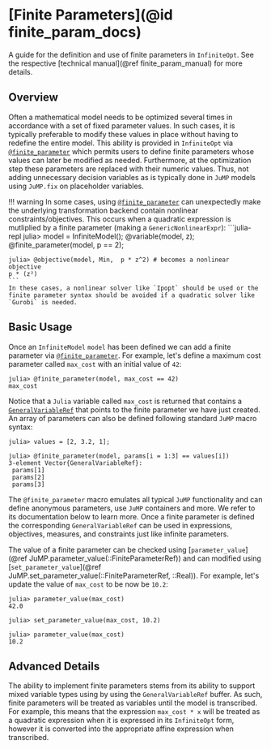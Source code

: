 # [Finite Parameters](@id finite_param_docs)
A guide for the definition and use of finite parameters in `InfiniteOpt`. See 
the respective [technical manual](@ref finite_param_manual) for more details.

## Overview
Often a mathematical model needs to be optimized several times in accordance
with a set of fixed parameter values. In such cases, it is typically preferable
to modify these values in place without having to redefine the entire model. This
ability is provided in `InfiniteOpt` via [`@finite_parameter`](@ref) which
permits users to define finite parameters whose values can later be modified
as needed. Furthermore, at the optimization step these parameters are replaced
with their numeric values. Thus, not adding unnecessary decision variables as is
typically done in `JuMP` models using `JuMP.fix` on placeholder variables.  

!!! warning 
    In some cases, using [`@finite_parameter`](@ref) can unexpectedly make 
    the underlying transformation backend contain nonlinear constraints/objectives. This 
    occurs when a quadratic expression is mutliplied by a finite parameter 
    (making a `GenericNonlinearExpr`):
    ```julia-repl
    julia> model = InfiniteModel(); @variable(model, z); @finite_parameter(model, p == 2);

    julia> @objective(model, Min,  p * z^2) # becomes a nonlinear objective 
    p * (z²)
    ```
    In these cases, a nonlinear solver like `Ipopt` should be used or the 
    finite parameter syntax should be avoided if a quadratic solver like 
    `Gurobi` is needed.

## Basic Usage
Once an `InfiniteModel` `model` has been defined we can add a finite parameter
via [`@finite_parameter`](@ref). For example, let's define a maximum cost
parameter called `max_cost` with an initial value of `42`:
```jldoctest fpar; setup = :(using InfiniteOpt; model = InfiniteModel())
julia> @finite_parameter(model, max_cost == 42)
max_cost
```
Notice that a `Julia` variable called `max_cost` is returned that contains a
[`GeneralVariableRef`](@ref) that points to the finite parameter we have just created.
An array of parameters can also be defined following standard `JuMP` macro syntax:
```jldoctest fpar
julia> values = [2, 3.2, 1];

julia> @finite_parameter(model, params[i = 1:3] == values[i])
3-element Vector{GeneralVariableRef}:
 params[1]
 params[2]
 params[3]
```
The `@finite_parameter` macro emulates all typical `JuMP` functionality and can
define anonymous parameters, use `JuMP` containers and more. We refer to its
documentation below to learn more. Once a finite parameter is defined the
corresponding `GeneralVariableRef` can be used in expressions, objectives, measures,
and constraints just like infinite parameters.

The value of a finite parameter can be checked using
[`parameter_value`](@ref JuMP.parameter_value(::FiniteParameterRef)) and can modified using
[`set_parameter_value`](@ref JuMP.set_parameter_value(::FiniteParameterRef, ::Real)). For example,
let's update the value of `max_cost` to be now be `10.2`:
```jldoctest fpar
julia> parameter_value(max_cost)
42.0

julia> set_parameter_value(max_cost, 10.2)

julia> parameter_value(max_cost)
10.2
```

## Advanced Details
The ability to implement finite parameters stems from its ability to support 
mixed variable types using by using the `GeneralVariableRef` buffer. As such, 
finite parameters will be treated as variables until the model is transcribed. 
For example, this means that the expression `max_cost * x` will be treated as a 
quadratic expression when it is expressed in its `InfiniteOpt` form, however it is 
converted into the appropriate affine expression when transcribed. 
